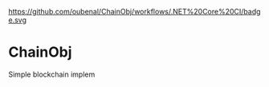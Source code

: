 https://github.com/oubenal/ChainObj/workflows/.NET%20Core%20CI/badge.svg

# ChainObj
Simple blockchain implem
